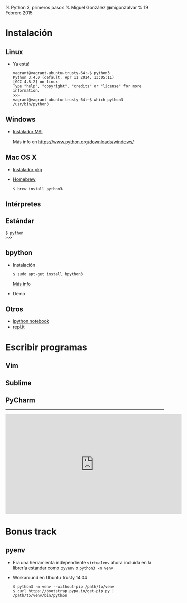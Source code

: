 % Python 3, primeros pasos
% Miguel González @migonzalvar
% 19 Febrero 2015

# Instalación

## Linux

* Ya está!

    ```bash-session
    vagrant@vagrant-ubuntu-trusty-64:~$ python3
    Python 3.4.0 (default, Apr 11 2014, 13:05:11) 
    [GCC 4.8.2] on linux
    Type "help", "copyright", "credits" or "license" for more information.
    >>> 
    vagrant@vagrant-ubuntu-trusty-64:~$ which python3
    /usr/bin/python3
    ```

## Windows

* [Instalador MSI](https://www.python.org/ftp/python/3.4.2/python-3.4.2.amd64.msi)

    Más info en https://www.python.org/downloads/windows/

## Mac OS X

* [Instalador pkg](https://www.python.org/ftp/python/3.4.2/python-3.4.2-macosx10.6.pkg)

* [Homebrew](http://brew.sh/)

    ```shell-session
    $ brew install python3
    ```

## Intérpretes

## Estándar

```shell-session
$ python
>>>
```

## bpython

* Instalación

    ```shell-session
    $ sudo apt-get install bpython3
    ```

    [Más info](http://www.bpython-interpreter.org/)

* Demo

## Otros

* [ipython notebook](http://ipython.org/)
* [repl.it](http://repl.it/languages/Python3)

# Escribir programas

## Vim

## Sublime

## PyCharm

----

<iframe width="560" height="315" src="https://www.youtube.com/embed/639hcsfR4vU" frameborder="0" allowfullscreen></iframe>

# Bonus track

## pyenv

* Era una herramienta independiente `virtualenv` ahora incluida en
  la librería estándar como `pyvenv` o `python3 -m venv`

* Workaround en Ubuntu trusty 14.04

    ```shell-session
    $ python3 -m venv --without-pip /path/to/venv
    $ curl https://bootstrap.pypa.io/get-pip.py | /path/to/venv/bin/python
    ```
